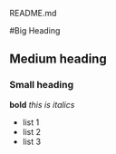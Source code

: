 README.md

#Big Heading
## Medium heading
### Small heading

**bold**
*this is italics*
* list 1
* list 2
* list 3
